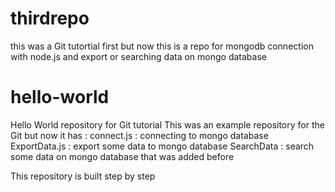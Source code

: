 # thirdrepo
this was a Git tutortial first
but now this is a repo for mongodb connection with node.js and export or searching data on mongo database
# hello-world
Hello World repository for Git tutorial
This was an example repository for the Git
but now it has :
connect.js : connecting to mongo database
ExportData.js : export some data to mongo database
SearchData : search some data on mongo database that was added before 

This repository is built step by step
